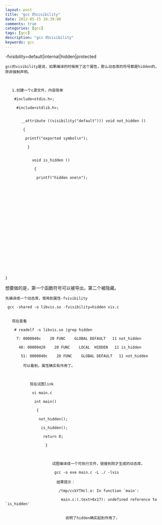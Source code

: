 ```yaml
---
layout: post
title: "gcc 的visibility"
date: 2012-05-15 10:39:00 
comments: true
categories: [gcc]
tags: [gcc]
description: "gcc 的visibility"
keywords: gcc
---
```



 
  
   -fvisibility=default|internal|hidden|protected
   
    gcc的visibility是说，如果编译的时候用了这个属性，那么动态库的符号都是hidden的，除非强制声明。
    
     
      
       1.创建一个c源文件，内容简单
       
        #include<stdio.h>;
        
         #include<stdlib.h>;
         
          
           __attribute ((visibility("default"))) void not_hidden ()
           
            {
            
             printf("exported symbol\n");
             
              }
              
               
                void is_hidden ()
                
                 {
                 
                  printf("hidden one\n");
                  
                  
                 
                
               
              
             
            
           
          
         
        
       
      
     
    
   
  
 
 
  
   
    }
   
  
 
 
  
   
    
    
   
  
 
 
  
   想要做的是，第一个函数符号可以被导出，第二个被隐藏。
   
    先编译成一个动态库，使用到属性-fvisibility
    
     gcc -shared -o libvis.so -fvisibility=hidden vis.c
     
      
       现在查看
       
        # readelf -s libvis.so |grep hidden
        
         7: 0000040c    20 FUNC    GLOBAL DEFAULT   11 not_hidden
         
          48: 00000420    20 FUNC    LOCAL  HIDDEN   11 is_hidden
          
           51: 0000040c    20 FUNC    GLOBAL DEFAULT   11 not_hidden
           
            可以看到，属性确实有作用了。
            
             
              
               现在试图link
               
                vi main.c
                
                 int main()
                 
                  {
                  
                   not_hidden();
                   
                    is_hidden();
                    
                     return 0;
                     
                      }
                      
                       
                        
                         试图编译成一个可执行文件，链接到刚才生成的动态库，
                         
                          gcc -o exe main.c -L ./ -lvis
                          
                           结果提示：
                           
                            /tmp/cckYTHcl.o: In function `main':
                            
                             main.c:(.text+0x17): undefined reference to `is_hidden'
                             
                              
                               说明了hidden确实起到作用了。
                               
                               
                              
                             
                            
                           
                          
                         
                        
                       
                      
                     
                    
                   
                  
                 
                
               
              
             
            
           
          
         
        
       
      
     
    
   
  
 


